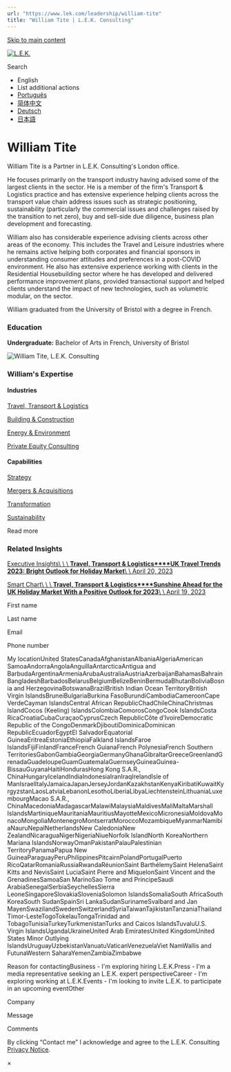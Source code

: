 ```yaml
---
url: "https://www.lek.com/leadership/william-tite"
title: "William Tite | L.E.K. Consulting"
---
```


[Skip to main content](https://www.lek.com/leadership/william-tite#main-content)

[![L.E.K.](https://www.lek.com/themes/lek/images/new-logo.svg)](https://www.lek.com/ "L.E.K.")

Search

- English
- List additional actions
- [Português](https://www.lek.com/pt-br/lek-brazil)
- [简体中文](https://www.lek.com/zh-hant/lek-china)
- [Deutsch](https://www.lek.com/de/lek-germany)
- [日本語](https://www.lek.com/ja/lek-japan)

# William Tite

William Tite is a Partner in L.E.K. Consulting's London office.

He focuses primarily on the transport industry having advised some of the largest clients in the sector. He is a member of the firm's Transport & Logistics practice and has extensive experience helping clients across the transport value chain address issues such as strategic positioning, sustainability (particularly the commercial issues and challenges raised by the transition to net zero), buy and sell-side due diligence, business plan development and forecasting.

William also has considerable experience advising clients across other areas of the economy. This includes the Travel and Leisure industries where he remains active helping both corporates and financial sponsors in understanding consumer attitudes and preferences in a post-COVID environment. He also has extensive experience working with clients in the Residential Housebuilding sector where he has developed and delivered performance improvement plans, provided transactional support and helped clients understand the impact of new technologies, such as volumetric modular, on the sector.

William graduated from the University of Bristol with a degree in French.

### Education

**Undergraduate:** Bachelor of Arts in French, University of Bristol

![William Tite, L.E.K. Consulting](https://www.lek.com/sites/default/files/profile-images/william-tite_web_0.jpg)

### William's Expertise

#### Industries

[Travel, Transport & Logistics](https://www.lek.com/industries/travel-transport-logistics)

[Building & Construction](https://www.lek.com/industries/building-construction)

[Energy & Environment](https://www.lek.com/industries/energy-environment)

[Private Equity Consulting](https://www.lek.com/industries/private-equity-pe)

#### Capabilities

[Strategy](https://www.lek.com/capabilities/strategy)

[Mergers & Acquisitions](https://www.lek.com/capabilities/mergers-acquisitions)

[Transformation](https://www.lek.com/capabilities/organizational-strategy/transformation)

[Sustainability](https://www.lek.com/capabilities/sustainability)

Read more

### Related Insights

[Executive Insights\\
\\
\\
**Travel, Transport & Logistics****UK Travel Trends 2023: Bright Outlook for Holiday Market**\\
\\
April 20, 2023](https://www.lek.com/insights/tt/eu/ei/uk-travel-trends-2023-bright-outlook-holiday-market)

[Smart Chart\\
\\
\\
**Travel, Transport & Logistics****Sunshine Ahead for the UK Holiday Market With a Positive Outlook for 2023**\\
\\
April 19, 2023](https://www.lek.com/insights/tt/eu/sc/sunshine-ahead-uk-holiday-market-positive-outlook-2023)

First name

Last name

Email

Phone number

My locationUnited StatesCanadaAfghanistanAlbaniaAlgeriaAmerican SamoaAndorraAngolaAnguillaAntarcticaAntigua and BarbudaArgentinaArmeniaArubaAustraliaAustriaAzerbaijanBahamasBahrainBangladeshBarbadosBelarusBelgiumBelizeBeninBermudaBhutanBoliviaBosnia and HerzegovinaBotswanaBrazilBritish Indian Ocean TerritoryBritish Virgin IslandsBruneiBulgariaBurkina FasoBurundiCambodiaCameroonCape VerdeCayman IslandsCentral African RepublicChadChileChinaChristmas IslandCocos (Keeling) IslandsColombiaComorosCongoCook IslandsCosta RicaCroatiaCubaCuraçaoCyprusCzech RepublicCôte d’IvoireDemocratic Republic of the CongoDenmarkDjiboutiDominicaDominican RepublicEcuadorEgyptEl SalvadorEquatorial GuineaEritreaEstoniaEthiopiaFalkland IslandsFaroe IslandsFijiFinlandFranceFrench GuianaFrench PolynesiaFrench Southern TerritoriesGabonGambiaGeorgiaGermanyGhanaGibraltarGreeceGreenlandGrenadaGuadeloupeGuamGuatemalaGuernseyGuineaGuinea-BissauGuyanaHaitiHondurasHong Kong S.A.R., ChinaHungaryIcelandIndiaIndonesiaIranIraqIrelandIsle of ManIsraelItalyJamaicaJapanJerseyJordanKazakhstanKenyaKiribatiKuwaitKyrgyzstanLaosLatviaLebanonLesothoLiberiaLibyaLiechtensteinLithuaniaLuxembourgMacao S.A.R., ChinaMacedoniaMadagascarMalawiMalaysiaMaldivesMaliMaltaMarshall IslandsMartiniqueMauritaniaMauritiusMayotteMexicoMicronesiaMoldovaMonacoMongoliaMontenegroMontserratMoroccoMozambiqueMyanmarNamibiaNauruNepalNetherlandsNew CaledoniaNew ZealandNicaraguaNigerNigeriaNiueNorfolk IslandNorth KoreaNorthern Mariana IslandsNorwayOmanPakistanPalauPalestinian TerritoryPanamaPapua New GuineaParaguayPeruPhilippinesPitcairnPolandPortugalPuerto RicoQatarRomaniaRussiaRwandaRéunionSaint BarthélemySaint HelenaSaint Kitts and NevisSaint LuciaSaint Pierre and MiquelonSaint Vincent and the GrenadinesSamoaSan MarinoSao Tome and PrincipeSaudi ArabiaSenegalSerbiaSeychellesSierra LeoneSingaporeSlovakiaSloveniaSolomon IslandsSomaliaSouth AfricaSouth KoreaSouth SudanSpainSri LankaSudanSurinameSvalbard and Jan MayenSwazilandSwedenSwitzerlandSyriaTaiwanTajikistanTanzaniaThailandTimor-LesteTogoTokelauTongaTrinidad and TobagoTunisiaTurkeyTurkmenistanTurks and Caicos IslandsTuvaluU.S. Virgin IslandsUgandaUkraineUnited Arab EmiratesUnited KingdomUnited States Minor Outlying IslandsUruguayUzbekistanVanuatuVaticanVenezuelaViet NamWallis and FutunaWestern SaharaYemenZambiaZimbabwe

Reason for contactingBusiness - I'm exploring hiring L.E.K.Press - I'm a media representative seeking an L.E.K. expert perspectiveCareer - I'm exploring working at L.E.K.Events - I'm looking to invite L.E.K. to participate in an upcoming eventOther

Company

Message

Comments

By clicking “Contact me” I acknowledge and agree to the L.E.K. Consulting [Privacy Notice](https://www.lek.com/lek-consulting-privacy-policy).

×